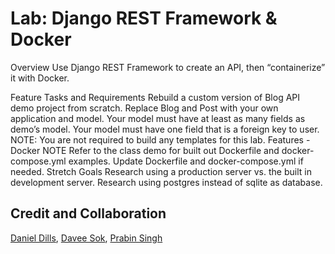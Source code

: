 # Lab: Django REST Framework & Docker

Overview
Use Django REST Framework to create an API, then “containerize” it with Docker.

Feature Tasks and Requirements
Rebuild a custom version of Blog API demo project from scratch.
Replace Blog and Post with your own application and model.
Your model must have at least as many fields as demo’s model.
Your model must have one field that is a foreign key to user.
NOTE: You are not required to build any templates for this lab.
Features - Docker
NOTE Refer to the class demo for built out Dockerfile and docker-compose.yml examples.
Update Dockerfile and docker-compose.yml if needed.
Stretch Goals
Research using a production server vs. the built in development server.
Research using postgres instead of sqlite as database.

## Credit and Collaboration

 [Daniel Dills](https://github.com/danieldills), [Davee Sok](https://github.com/daveeS987), [Prabin Singh](https://github.com/prabin544)
